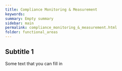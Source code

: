 ```yaml
---
title: Compliance Monitoring & Measurement
keywords:
summary: Empty summary
sidebar: main
permalink: compliance_monitoring_&_measurement.html
folder: functional_areas
---
```


## Subtitle 1

Some text that you can fill in